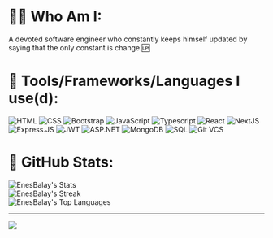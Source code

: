 # 👨‍💻 Who Am I:

A devoted software engineer who constantly keeps himself updated by saying that the only constant is change.🆙<br/>

# 🥷 Tools/Frameworks/Languages I use(d):

![HTML](https://img.shields.io/badge/html-%23323330.svg?style=for-the-badge&logo=html5&color=282828)
![CSS](https://img.shields.io/badge/css-%23323330.svg?style=for-the-badge&logo=css3&logoColor=2965f1&color=282828&)
![Bootstrap](https://img.shields.io/badge/bootstrap-%23563D7C.svg?style=for-the-badge&logo=bootstrap&color=282828&)
![JavaScript](https://img.shields.io/badge/javascript-%23323330.svg?style=for-the-badge&logo=javascript&color=282828)
![Typescript](https://img.shields.io/badge/typescript-%23323330.svg?style=for-the-badge&logo=typescript&color=282828)
![React](https://img.shields.io/badge/react-%23323330.svg?style=for-the-badge&logo=react&color=282828)
![NextJS](https://img.shields.io/badge/next.js-%23323330.svg?style=for-the-badge&logo=next.js&color=282828)
![Express.JS](https://img.shields.io/badge/express.js-%23323330.svg?style=for-the-badge&logo=express&color=282828)
![JWT](https://img.shields.io/badge/JWT-black?style=for-the-badge&logo=JSON%20web%20tokens&color=282828&)
![ASP.NET](https://img.shields.io/badge/asp.net-%23323330.svg?style=for-the-badge&logo=dotnet&color=282828)
![MongoDB](https://img.shields.io/badge/mongodb-%23323330.svg?style=for-the-badge&logo=mongodb&color=282828)
![SQL](https://img.shields.io/badge/sql-%23323330.svg?style=for-the-badge&logo=mssql&color=282828)
![Git VCS](https://img.shields.io/badge/git-%23323330.svg?style=for-the-badge&logo=git&color=282828)

# 🐾 GitHub Stats:

![EnesBalay's Stats](https://github-readme-stats.vercel.app/api?username=EnesBalay&theme=slateorange&show_icons=true&hide_border=false&count_private=true)<br/>
![EnesBalay's Streak](https://github-readme-streak-stats.herokuapp.com/?user=EnesBalay&theme=slateorange&hide_border=false)<br/>
![EnesBalay's Top Languages](https://github-readme-stats.vercel.app/api/top-langs/?username=EnesBalay&theme=slateorange&show_icons=true&hide_border=false&layout=compact)<br/>

---

[![](https://visitcount.itsvg.in/api?id=EnesBalay&label=Profile%20Views&pretty=false)](https://visitcount.itsvg.in)
